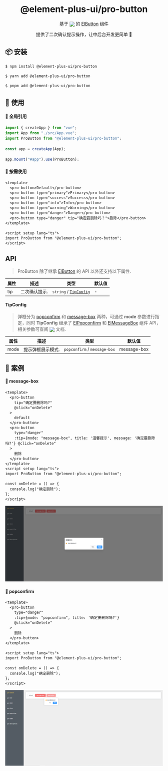 <h1 align="center">@element-plus-ui/pro-button</h1>

<p align="center">基于 <a href="https://element-plus.org/zh-CN/" style="line-height: 0px; vertical-align:middle;"><img src="https://element-plus.org/images/element-plus-logo.svg" width="77px"/></a> 的 <a href="https://element-plus.org/zh-CN/component/button.html">ElButton</a> 组件</p>
<p align="center">提供了二次确认提示操作，让中后台开发更简单 💪</p>

## 📦 安装

```bash
$ npm install @element-plus-ui/pro-button
```

```bash
$ yarn add @element-plus-ui/pro-button
```

```bash
$ pnpm add @element-plus-ui/pro-button
```

## 🔨 使用

#### 🚀 全局引用

```ts
import { createApp } from "vue";
import App from "./src/App.vue";
import ProButton from "@element-plus-ui/pro-button";

const app = createApp(App);

app.mount("#app").use(ProButton);
```

#### 🚀 按需使用

```vue
<template>
  <pro-button>Default</pro-button>
  <pro-button type="primary">Primary</pro-button>
  <pro-button type="success">Success</pro-button>
  <pro-button type="info">Info</pro-button>
  <pro-button type="warning">Warning</pro-button>
  <pro-button type="danger">Danger</pro-button>
  <pro-button type="danger" tip="确定要删除吗？">删除</pro-button>
</template>

<script setup lang="ts">
import ProButton from "@element-plus-ui/pro-button";
</script>
```

## API

> ProButton 除了继承 [ElButton](https://element-plus.org/zh-CN/component/button.html) 的 API 以外还支持以下属性.

| 属性 | 描述          | 类型                                 | 默认值 |
| ---- | ------------- | ------------------------------------ | ------ |
| tip  | 二次确认提示. | `string` / [`TipConfig`](#TipConfig) | -      |

#### TipConfig

> 弹框分为 [popconfirm](#https://element-plus.org/zh-CN/component/popconfirm.html) 和 [message-box](https://element-plus.org/zh-CN/component/message-box.html) 两种，可通过 <b>mode</b> 参数进行指定，同时 <b>TipConfig</b> 继承了 [ElPopconfirm](#https://element-plus.org/zh-CN/component/popconfirm.html) 和 [ElMessageBox](https://element-plus.org/zh-CN/component/message-box.html) 组件 API，相关参数可查阅 <a href="https://element-plus.org/zh-CN/" style="line-height: 10px; vertical-align:middle;"><img src="https://element-plus.org/images/element-plus-logo.svg" width="77px"/></a> 文档.

| 属性 | 描述              | 类型                         | 默认值      |
| ---- | ----------------- | ---------------------------- | ----------- |
| mode | 提示弹框展示模式. | `popconfirm` / `message-box` | message-box |

## 🔨 案例

#### 🚀 message-box

```vue
<template>
  <pro-button 
    tip="确定要删除吗?" 
    @click="onDelete"
  > 
    default 
  </pro-button>
  <pro-button 
    type="danger" 
    :tip={mode: "message-box", title: '温馨提示', message: '确定要删除吗?'} @click="onDelete"
  >
    删除
  </pro-button>
</template>
<script setup lang="ts">
import ProButton from "@element-plus-ui/pro-button";

const onDelete = () => {
  console.log("确定删除");
};
</script>
```

<img src="https://github.com/Augenstern936/element-plus-pro/raw/master/docs/public/images/button_example/message-box.jpg"/>

#### 🚀 popconfirm

```vue
<template>
  <pro-button 
    type="danger" 
    :tip={mode: "popconfirm", title: '确定要删除吗?'}
    @click="onDelete"
  >
    删除
  </pro-button>
</template>

<script setup lang="ts">
import ProButton from "@element-plus-ui/pro-button";

const onDelete = () => {
  console.log("确定删除");
};
</script>
```

<img src="https://github.com/Augenstern936/element-plus-pro/raw/master/docs/public/images/button_example/popconfirm.jpg"/>
